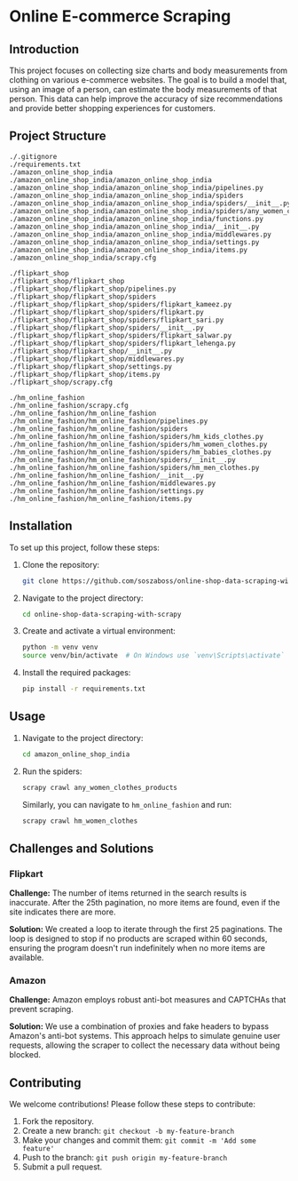 # Online E-commerce Scraping

## Introduction

This project focuses on collecting size charts and body measurements from clothing on various e-commerce websites. The goal is to build a model that, using an image of a person, can estimate the body measurements of that person. This data can help improve the accuracy of size recommendations and provide better shopping experiences for customers.

## Project Structure

```plaintext
./.gitignore
./requirements.txt
./amazon_online_shop_india
./amazon_online_shop_india/amazon_online_shop_india
./amazon_online_shop_india/amazon_online_shop_india/pipelines.py
./amazon_online_shop_india/amazon_online_shop_india/spiders
./amazon_online_shop_india/amazon_online_shop_india/spiders/__init__.py
./amazon_online_shop_india/amazon_online_shop_india/spiders/any_women_clothes_products.py
./amazon_online_shop_india/amazon_online_shop_india/functions.py
./amazon_online_shop_india/amazon_online_shop_india/__init__.py
./amazon_online_shop_india/amazon_online_shop_india/middlewares.py
./amazon_online_shop_india/amazon_online_shop_india/settings.py
./amazon_online_shop_india/amazon_online_shop_india/items.py
./amazon_online_shop_india/scrapy.cfg

./flipkart_shop
./flipkart_shop/flipkart_shop
./flipkart_shop/flipkart_shop/pipelines.py
./flipkart_shop/flipkart_shop/spiders
./flipkart_shop/flipkart_shop/spiders/flipkart_kameez.py
./flipkart_shop/flipkart_shop/spiders/flipkart.py
./flipkart_shop/flipkart_shop/spiders/flipkart_sari.py
./flipkart_shop/flipkart_shop/spiders/__init__.py
./flipkart_shop/flipkart_shop/spiders/flipkart_salwar.py
./flipkart_shop/flipkart_shop/spiders/flipkart_lehenga.py
./flipkart_shop/flipkart_shop/__init__.py
./flipkart_shop/flipkart_shop/middlewares.py
./flipkart_shop/flipkart_shop/settings.py
./flipkart_shop/flipkart_shop/items.py
./flipkart_shop/scrapy.cfg

./hm_online_fashion
./hm_online_fashion/scrapy.cfg
./hm_online_fashion/hm_online_fashion
./hm_online_fashion/hm_online_fashion/pipelines.py
./hm_online_fashion/hm_online_fashion/spiders
./hm_online_fashion/hm_online_fashion/spiders/hm_kids_clothes.py
./hm_online_fashion/hm_online_fashion/spiders/hm_women_clothes.py
./hm_online_fashion/hm_online_fashion/spiders/hm_babies_clothes.py
./hm_online_fashion/hm_online_fashion/spiders/__init__.py
./hm_online_fashion/hm_online_fashion/spiders/hm_men_clothes.py
./hm_online_fashion/hm_online_fashion/__init__.py
./hm_online_fashion/hm_online_fashion/middlewares.py
./hm_online_fashion/hm_online_fashion/settings.py
./hm_online_fashion/hm_online_fashion/items.py
```

## Installation

To set up this project, follow these steps:

1. Clone the repository:
    ```bash
    git clone https://github.com/soszaboss/online-shop-data-scraping-with-scrapy.git
    ```

2. Navigate to the project directory:
    ```bash
    cd online-shop-data-scraping-with-scrapy
    ```

3. Create and activate a virtual environment:
    ```bash
    python -m venv venv
    source venv/bin/activate  # On Windows use `venv\Scripts\activate`
    ```

4. Install the required packages:
    ```bash
    pip install -r requirements.txt
    ```

## Usage

1. Navigate to the project directory:
    ```bash
    cd amazon_online_shop_india
    ```

2. Run the spiders:
    ```bash
    scrapy crawl any_women_clothes_products
    ```

    Similarly, you can navigate to `hm_online_fashion` and run:
    ```bash
    scrapy crawl hm_women_clothes
    ```

## Challenges and Solutions

### Flipkart

**Challenge:** The number of items returned in the search results is inaccurate. After the 25th pagination, no more items are found, even if the site indicates there are more.

**Solution:** 
We created a loop to iterate through the first 25 paginations. The loop is designed to stop if no products are scraped within 60 seconds, ensuring the program doesn't run indefinitely when no more items are available.

### Amazon

**Challenge:** Amazon employs robust anti-bot measures and CAPTCHAs that prevent scraping.

**Solution:**
We use a combination of proxies and fake headers to bypass Amazon's anti-bot systems. This approach helps to simulate genuine user requests, allowing the scraper to collect the necessary data without being blocked.

## Contributing

We welcome contributions! Please follow these steps to contribute:

1. Fork the repository.
2. Create a new branch: `git checkout -b my-feature-branch`
3. Make your changes and commit them: `git commit -m 'Add some feature'`
4. Push to the branch: `git push origin my-feature-branch`
5. Submit a pull request.
